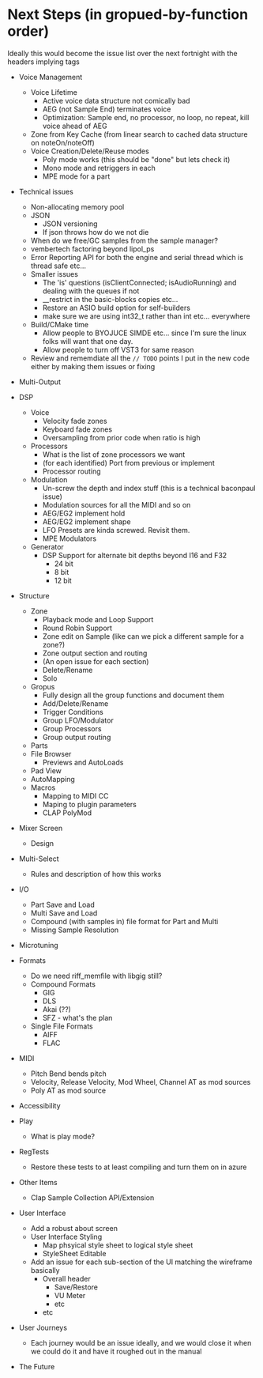 # Next Steps (in gropued-by-function order) 

Ideally this would become the issue list over the next fortnight with the headers implying tags 

* Voice Management 
  * Voice Lifetime
      * Active voice data structure not comically bad
      * AEG (not Sample End) terminates voice
      * Optimization: Sample end, no processor, no loop, no repeat, kill voice ahead of AEG
  * Zone from Key Cache (from linear search to cached data structure on noteOn/noteOff)
  * Voice Creation/Delete/Reuse modes
    * Poly mode works (this should be "done" but lets check it) 
    * Mono mode and retriggers in each
    * MPE mode for a part
  
* Technical issues
  * Non-allocating memory pool
  * JSON
    * JSON versioning
    * If json throws how do we not die
  * When do we free/GC samples from the sample manager?
  * vembertech factoring beyond lipol_ps
  * Error Reporting API for both the engine and serial thread which is thread safe etc...
  * Smaller issues
    * The 'is' questions (isClientConnected; isAudioRunning) and dealing with the queues if not
    * __restrict in the basic-blocks copies etc...
    * Restore an ASIO build option for self-builders
    * make sure we are using int32_t rather than int etc... everywhere
  * Build/CMake time
    * Allow people to BYOJUCE SIMDE etc... since I'm sure the linux folks will want that one day.
    * Allow people to turn off VST3 for same reason
  * Review and rememdiate all the `// TODO` points I put in the new code either by making them issues or fixing

* Multi-Output

* DSP
  * Voice
    * Velocity fade zones
    * Keyboard fade zones
    * Oversampling from prior code when ratio is high
  * Processors
    * What is the list of zone processors we want
    * (for each identified) Port from previous or implement
    * Processor routing
  * Modulation
    * Un-screw the depth and index stuff (this is a technical baconpaul issue)
    * Modulation sources for all the MIDI and so on
    * AEG/EG2 implement hold 
    * AEG/EG2 implement shape
    * LFO Presets are kinda screwed. Revisit them.
    * MPE Modulators
  * Generator
    * DSP Support for alternate bit depths beyond I16 and F32
      * 24 bit
      * 8 bit
      * 12 bit

* Structure
  * Zone
    * Playback mode and Loop Support
    * Round Robin Support
    * Zone edit on Sample (like can we pick a different sample for a zone?)
    * Zone output section and routing
    * (An open issue for each section)
    * Delete/Rename
    * Solo
  * Gropus
    * Fully design all the group functions and document them
    * Add/Delete/Rename
    * Trigger Conditions
    * Group LFO/Modulator
    * Group Processors
    * Group output routing
  * Parts
  * File Browser
    * Previews and AutoLoads
  * Pad View
  * AutoMapping
  * Macros
    * Mapping to MIDI CC
    * Maping to plugin parameters
    * CLAP PolyMod

* Mixer Screen
  * Design

* Multi-Select
  * Rules and description of how this works
  
* I/O
  * Part Save and Load
  * Multi Save and Load
  * Compound (with samples in) file format for Part and Multi
  * Missing Sample Resolution

* Microtuning

* Formats
  * Do we need riff_memfile with libgig still?
  * Compound Formats
      * GIG
      * DLS
      * Akai (??)
      * SFZ - what's the plan
  * Single File Formats
      * AIFF
      * FLAC
  
* MIDI
  * Pitch Bend bends pitch
  * Velocity, Release Velocity, Mod Wheel, Channel AT as mod sources
  * Poly AT as mod source

* Accessibility

* Play
  * What is play mode?

* RegTests
  * Restore these tests to at least compiling and turn them on in azure
  
* Other Items
  * Clap Sample Collection API/Extension

* User Interface
  * Add a robust about screen
  * User Interface Styling 
    * Map phsyical style sheet to logical style sheet
    * StyleSheet Editable 
  * Add an issue for each sub-section of the UI matching the wireframe basically  
    * Overall header
      * Save/Restore
      * VU Meter
      * etc
    * etc

* User Journeys
  * Each journey would be an issue ideally, and we would close it when we could do it and have it 
    roughed out in the manual
  
* The Future